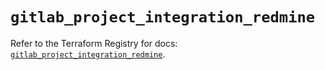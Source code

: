 # `gitlab_project_integration_redmine`

Refer to the Terraform Registry for docs: [`gitlab_project_integration_redmine`](https://registry.terraform.io/providers/gitlabhq/gitlab/18.1.0/docs/resources/project_integration_redmine).
